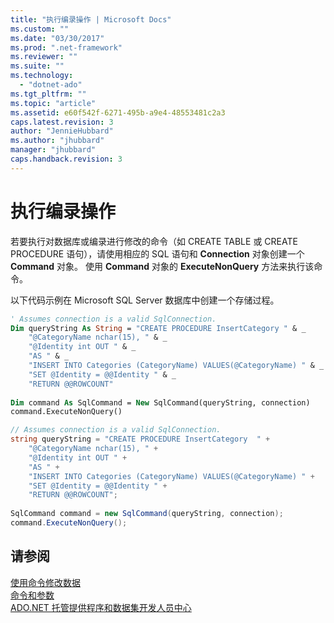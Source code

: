 ```yaml
---
title: "执行编录操作 | Microsoft Docs"
ms.custom: ""
ms.date: "03/30/2017"
ms.prod: ".net-framework"
ms.reviewer: ""
ms.suite: ""
ms.technology: 
  - "dotnet-ado"
ms.tgt_pltfrm: ""
ms.topic: "article"
ms.assetid: e60f542f-6271-495b-a9e4-48553481c2a3
caps.latest.revision: 3
author: "JennieHubbard"
ms.author: "jhubbard"
manager: "jhubbard"
caps.handback.revision: 3
---
```

# 执行编录操作
若要执行对数据库或编录进行修改的命令（如 CREATE TABLE 或 CREATE PROCEDURE 语句），请使用相应的 SQL 语句和 **Connection** 对象创建一个 **Command** 对象。  使用 **Command** 对象的 **ExecuteNonQuery** 方法来执行该命令。  
  
 以下代码示例在 Microsoft SQL Server 数据库中创建一个存储过程。  
  
```vb  
' Assumes connection is a valid SqlConnection.  
Dim queryString As String = "CREATE PROCEDURE InsertCategory " & _  
    "@CategoryName nchar(15), " & _  
    "@Identity int OUT " & _  
    "AS " & _  
    "INSERT INTO Categories (CategoryName) VALUES(@CategoryName) " & _  
    "SET @Identity = @@Identity " & _  
    "RETURN @@ROWCOUNT"  
  
Dim command As SqlCommand = New SqlCommand(queryString, connection)  
command.ExecuteNonQuery()  
```  
  
```csharp  
// Assumes connection is a valid SqlConnection.  
string queryString = "CREATE PROCEDURE InsertCategory  " +   
    "@CategoryName nchar(15), " +  
    "@Identity int OUT " +  
    "AS " +   
    "INSERT INTO Categories (CategoryName) VALUES(@CategoryName) " +   
    "SET @Identity = @@Identity " +  
    "RETURN @@ROWCOUNT";  
  
SqlCommand command = new SqlCommand(queryString, connection);  
command.ExecuteNonQuery();  
```  
  
## 请参阅  
 [使用命令修改数据](../../../../docs/framework/data/adonet/using-commands-to-modify-data.md)   
 [命令和参数](../../../../docs/framework/data/adonet/commands-and-parameters.md)   
 [ADO.NET 托管提供程序和数据集开发人员中心](http://go.microsoft.com/fwlink/?LinkId=217917)
